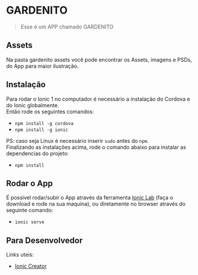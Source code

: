 # GARDENITO
> Esse é um APP chamado GARDENITO

## Assets

Na pasta gardenito assets você pode encontrar os Assets, imagens e PSDs, do App para maior ilustração.

## Instalação

Para rodar o Ionic 1 no computador é necessário a instalação do Cordova e do Ionic globalmente.     
Então rode os seguintes comandos:

* `npm install -g cordova`
* `npm install -g ionic`

PS: caso seja Linux é necessário inserir `sudo` antes do `npm`.   
Finalizando as instalações acima, rode o comando abaixo para instalar as dependencias do projeto:

* `npm install`

## Rodar o App

É possivel rodar/subir o App através da ferramenta [Ionic Lab](http://lab.ionic.io/) (faça o download e rode na sua maquina), ou diretamente no browser através do seguinte comando:

* `ionic serve`


## Para Desenvolvedor
Links uteis:

* [Ionic Creator](creator.ionic.io/)